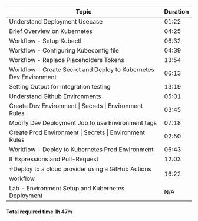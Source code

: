 | Topic                                                                       | Duration |
|-----------------------------------------------------------------------------|----------|
| Understand Deployment Usecase                                               | 01:22    |
| Brief Overview on Kubernetes                                                | 04:25    |
| Workflow - Setup Kubectl                                                    | 06:32    |
| Workflow - Configuring Kubeconfig file                                      | 04:39    |
| Workflow - Replace Placeholders Tokens                                      | 13:54    |
| Workflow - Create Secret and Deploy to Kubernetes Dev Environment           | 06:13    |
| Setting Output for Integration testing                                      | 13:19    |
| Understand Github Environments                                              | 05:01    |
| Create Dev Environment \| Secrets \| Environment Rules                      | 03:45    |
| Modify Dev Deployment Job to use Environment tags                           | 07:18    |
| Create Prod Environment \| Secrets \| Environment Rules                     | 02:50    |
| Workflow - Deploy to Kubernetes Prod Environment                            | 06:43    |
| If Expressions and Pull-Request                                             | 12:03    |
| ⭐Deploy to a cloud provider using a GitHub Actions workflow                  | 16:22    |
| Lab - Environment Setup and Kubernetes Deployment                           | N/A      |


#### Total required time 1h 47m